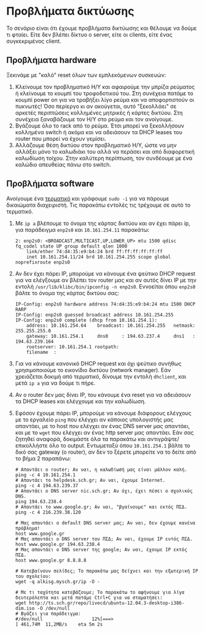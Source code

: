 # Προβλήματα δικτύωσης

Το σενάριο είναι ότι έχουμε προβλήματα δικτύωσης και θέλουμε να δούμε τι
φταίει. Είτε δεν βλέπει δίκτυο ο server, είτε οι clients, είτε ένας
συγκεκριμένος client.

## Προβλήματα hardware

Ξεκινάμε με "καλό" reset όλων των εμπλεκόμενων συσκευών:

1.  Κλείνουμε τον προβληματικό Η/Υ και αφαιρούμε την μπρίζα ρεύματος ή
    κλείνουμε το κουμπί του τροφοδοτικού του. Στη συνέχεια πατάμε το κουμπί
    power on για να τραβήξει λίγο ρεύμα και να αποφορτιστούν οι πυκνωτές! Όσο
    περίεργο κι αν ακούγεται, αυτό "ξεκολλάει" σε αρκετές περιπτώσεις
    κολλημένες μητρικές ή κάρτες δικτύου. Στη συνέχεια ξαναβάζουμε τον Η/Υ στο
    ρεύμα και τον ανοίγουμε.
2.  Βγάζουμε όλο το rack από το ρεύμα. Έτσι μπορεί να ξεκολλήσουν κολλημένα
    switch ή ακόμα και να αδειάσουν τα DHCP leases του router που μπορεί να
    έχουν γεμίσει.
3.  Αλλάζουμε θέση δικτύου στον προβληματικό Η/Υ, ώστε να μην αλλάξει μόνο το
    καλωδιάκι του αλλά να περάσει και από διαφορετική καλωδίωση τοίχου. Στην
    καλύτερη περίπτωση, τον συνδέουμε με ένα καλώδιο απευθείας πάνω στο switch.

## Προβλήματα software

Ανοίγουμε ένα [τερματικό](../../glossary/index.md#terminal) και γράφουμε `sudo
-i` για να πάρουμε δικαιώματα διαχειριστή. Τις παρακάτω εντολές τις τρέχουμε σε
αυτό το τερματικό.

1.  Με `ip a` βλέπουμε το όνομα της κάρτας δικτύου και αν έχει πάρει ip, για
    παράδειγμα `enp2s0` και `10.161.254.11` παρακάτω:

    ```text title="~# ip a"
    2: enp2s0: <BROADCAST,MULTICAST,UP,LOWER_UP> mtu 1500 qdisc fq_codel state UP group default qlen 1000
        link/ether 74:d4:35:e9:b4:24 brd ff:ff:ff:ff:ff:ff
        inet 10.161.254.11/24 brd 10.161.254.255 scope global noprefixroute enp2s0
    ```

2.  Αν δεν έχει πάρει IP, μπορούμε να κάνουμε ένα ψεύτικο DHCP request για να
    ελέγξουμε αν βλέπει τον router μας και αν αυτός δίνει IP με την εντολή
    `/usr/lib/klibc/bin/ipconfig -n enp2s0`. Εννοείται όπου `enp2s0` βάλτε το
    όνομα της κάρτας δικτύου σας:

    ```text title="~# /usr/lib/klibc/bin/ipconfig -n enp2s0"
    IP-Config: enp2s0 hardware address 74:d4:35:e9:b4:24 mtu 1500 DHCP RARP
    IP-Config: enp2s0 guessed broadcast address 10.161.254.255
    IP-Config: enp2s0 complete (dhcp from 10.161.254.1):
        address: 10.161.254.64    broadcast: 10.161.254.255   netmask: 255.255.255.0
        gateway: 10.161.254.1     dns0     : 194.63.237.4     dns1   : 194.63.239.164
        rootserver: 10.161.254.1 rootpath:
        filename  :
    ```

3.  Για να κάνουμε κανονικό DHCP request και όχι ψεύτικο συνήθως χρησιμοποιούμε
    το εικονίδιο δικτύου (network manager). Εάν χρειάζεται δοκιμή από
    τερματικό, δίνουμε την εντολή `dhclient`, και μετά `ip a` για να δούμε τι
    πήρε.
4.  Αν ο router δεν μας δίνει IP, του κάνουμε ένα reset για να αδειάσουν τα
    DHCP leases και ελέγχουμε και την καλωδίωση.
5.  Εφόσον έχουμε πάρει IP, μπορούμε να κάνουμε διάφορους ελέγχους με το
    εργαλείο `ping` που ελέγχει αν κάποιος υπολογιστής μας απαντάει, με το host
    που ελέγχει αν ένας DNS server μας απαντάει, και με το `wget` που ελέγχει
    αν ένας http server μας απαντάει. Εάν σας ζητηθεί αναφορά, δοκιμάστε όλα τα
    παρακάτω και αντιγράψτε/επικολλήστε όλο το output. Εντωμεταξύ όπου
    `10.161.254.1` βάλτε το δικό σας gateway (ο router), αν δεν το ξέρετε
    μπορείτε να το δείτε από το βήμα 2 παραπάνω:

    ```shell-session
    # Απαντάει ο router; Αν ναι, η καλωδίωσή μας είναι μάλλον καλή.
    ping -c 4 10.161.254.1
    # Απαντάει το helpdesk.sch.gr; Αν ναι, έχουμε Internet.
    ping -c 4 194.63.239.37
    # Απαντάει ο DNS server nic.sch.gr; Αν όχι, έχει πέσει ο σχολικός DNS.
    ping 194.63.238.4
    # Απαντάει το www.google.gr; Αν ναι, "βγαίνουμε" και εκτός ΠΣΔ.
    ping -c 4 216.239.38.120

    # Μας απαντάει ο default DNS server μας; Αν ναι, δεν έχουμε κανένα πρόβλημα!
    host www.google.gr
    # Μας απαντάει ο DNS server του ΠΣΔ; Αν ναι, έχουμε IP εντός ΠΣΔ.
    host www.google.gr 194.63.238.4
    # Μας απαντάει ο DNS server της google; Αν ναι, έχουμε IP εκτός ΠΣΔ.
    host www.google.gr 8.8.8.8

    # Κατεβαίνουν σελίδες; Το παρακάτω μας δείχνει και την εξωτερική IP του σχολείου:
    wget -q alkisg.mysch.gr/ip -O -

    # Με τι ταχύτητα κατεβάζουμε; Το παρακάτω το αφήνουμε για λίγα δευτερόλεπτα και μετά πατάμε Ctrl+C για να σταματήσει:
    wget http://ts.sch.gr/repo/livecd/ubuntu-12.04.3-desktop-i386-dim.iso -O /dev/null
    # Βγάζει για παράδειγμα:
    #/dev/null                  12%[===>                                  ] 461,74M  11,2MB/s    eta 5m 2s
    ```

